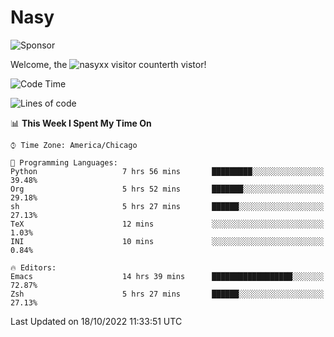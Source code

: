 # Nasy

<!--
<p align="center">
<img height="200" src="https://github-readme-stats.vercel.app/api?username=nasyxx&count_private=true&show_icons=true&theme=dracula&include_all_commits=true"/>
<img height="200" src="https://github-readme-stats.vercel.app/api/top-langs/?username=nasyxx&theme=dracula&hide=html,jupyter+notebook&count_private=true&show_icons=true"/>
</p>

  
----------------
-->

![Sponsor](https://img.shields.io/static/v1.svg?label=Sponsor&message=%E2%9D%A4&logo=GitHub&style=flat&color=pink)
 
Welcome, the ![nasyxx visitor counter](https://count.getloli.com/get/@nasyxx?theme=rule34)th vistor!
 
<!--START_SECTION:waka-->
![Code Time](http://img.shields.io/badge/Code%20Time-2%2C728%20hrs%2051%20mins-blue)

![Lines of code](https://img.shields.io/badge/From%20Hello%20World%20I%27ve%20Written-5%20Million%20lines%20of%20code-blue)

📊 **This Week I Spent My Time On** 

```text
⌚︎ Time Zone: America/Chicago

💬 Programming Languages: 
Python                   7 hrs 56 mins       █████████░░░░░░░░░░░░░░░░   39.48% 
Org                      5 hrs 52 mins       ███████░░░░░░░░░░░░░░░░░░   29.18% 
sh                       5 hrs 27 mins       ██████░░░░░░░░░░░░░░░░░░░   27.13% 
TeX                      12 mins             ░░░░░░░░░░░░░░░░░░░░░░░░░   1.03% 
INI                      10 mins             ░░░░░░░░░░░░░░░░░░░░░░░░░   0.84%

🔥 Editors: 
Emacs                    14 hrs 39 mins      ██████████████████░░░░░░░   72.87% 
Zsh                      5 hrs 27 mins       ██████░░░░░░░░░░░░░░░░░░░   27.13%

```


 Last Updated on 18/10/2022 11:33:51 UTC
<!--END_SECTION:waka-->

<!-- ![visitors](https://visitor-badge.laobi.icu/badge?page_id=nasyxx.nasyxx) -->
